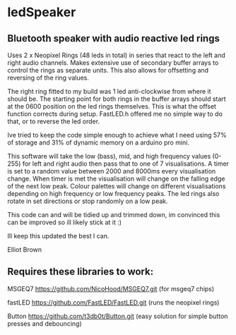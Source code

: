 # ledSpeaker
Bluetooth speaker with audio reactive led rings
-----------------------------------------------

Uses 2 x Neopixel Rings (48 leds in total) in series that react to the left and right audio channels.
Makes extensive use of secondary buffer arrays to control the rings as separate units. This also allows for offsetting and reversing of the ring values. 

The right ring fitted to my build was 1 led anti-clockwise from where it should be. The starting point for both rings in the buffer arrays should start at the 0600 position on the led rings themselves. This is what the offset function corrects during setup. FastLED.h offered me no simple way to do that, or to reverse the led order.

Ive tried to keep the code simple enough to achieve what I need using 57% of storage and 31% of dynamic memory on a arduino pro mini.

This software will take the low (bass), mid, and high frequency values (0-255) for left and right audio then pass that to one of 7 visualisations. A timer is set to a random value between 2000 and 8000ms every visualisation change. When timer is met the visualisation will change on the falling edge of the next low peak.
Colour palettes will change on different visualisations depending on high frequency or low frequency peaks. The led rings also rotate in set directions or stop randomly on a low peak.

This code can and will be tidied up and trimmed down, im convinced this can be improved so ill likely stick at it :)

Ill keep this updated the best I can.

Elliot Brown


Requires these libraries to work:
---------------------------------

MSGEQ7 https://github.com/NicoHood/MSGEQ7.git       (for msgeq7 chips)

fastLED https://github.com/FastLED/FastLED.git      (runs the neopixel rings)

Button https://github.com/t3db0t/Button.git         (easy solution for simple button presses and debouncing)

